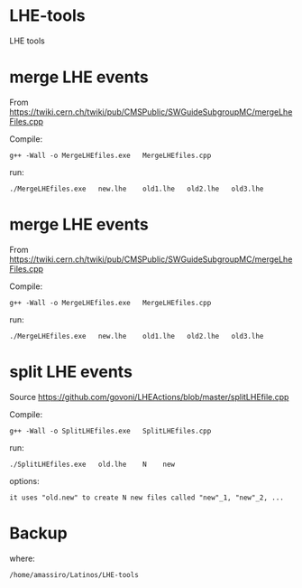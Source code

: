 LHE-tools
=========

LHE tools

merge LHE events
====

From https://twiki.cern.ch/twiki/pub/CMSPublic/SWGuideSubgroupMC/mergeLheFiles.cpp

Compile:

    g++ -Wall -o MergeLHEfiles.exe   MergeLHEfiles.cpp

run:

    ./MergeLHEfiles.exe   new.lhe    old1.lhe   old2.lhe   old3.lhe



merge LHE events
====

From https://twiki.cern.ch/twiki/pub/CMSPublic/SWGuideSubgroupMC/mergeLheFiles.cpp

Compile:

    g++ -Wall -o MergeLHEfiles.exe   MergeLHEfiles.cpp

run:

    ./MergeLHEfiles.exe   new.lhe    old1.lhe   old2.lhe   old3.lhe




split LHE events
====

Source https://github.com/govoni/LHEActions/blob/master/splitLHEfile.cpp

Compile:

    g++ -Wall -o SplitLHEfiles.exe   SplitLHEfiles.cpp

run:

    ./SplitLHEfiles.exe   old.lhe    N    new

options:

    it uses "old.new" to create N new files called "new"_1, "new"_2, ...


Backup
====

where:

    /home/amassiro/Latinos/LHE-tools

